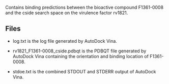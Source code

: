 Contains binding predictions between the bioactive compound F1361-0008 and the cside search space on the virulence factor rv1821.

## Files

- log.txt is the log file generated by AutoDock Vina.

- rv1821_F1361-0008_cside.pdbqt is the PDBQT file generated by AutoDock Vina containing the orientation and binding location of F1361-0008.

- stdoe.txt is the combined STDOUT and STDERR output of AutoDock Vina.

